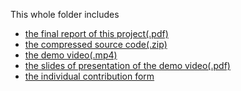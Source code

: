 This whole folder includes 
* [the final report of this project(.pdf)]() <br>
* [the compressed source code(.zip)]()<br>
* [the demo video(.mp4)]()<br>
* [the slides of presentation of the demo video(.pdf)]()<br>
* [the individual contribution form]()<br>
